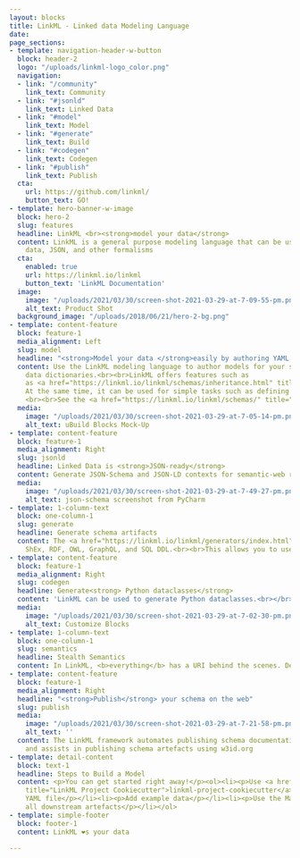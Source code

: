 ```yaml
---
layout: blocks
title: LinkML - Linked data Modeling Language
date: 
page_sections:
- template: navigation-header-w-button
  block: header-2
  logo: "/uploads/linkml-logo_color.png"
  navigation:
  - link: "/community"
    link_text: Community
  - link: "#jsonld"
    link_text: Linked Data
  - link: "#model"
    link_text: Model
  - link: "#generate"
    link_text: Build
  - link: "#codegen"
    link_text: Codegen
  - link: "#publish"
    link_text: Publish
  cta:
    url: https://github.com/linkml/
    button_text: GO!
- template: hero-banner-w-image
  block: hero-2
  slug: features
  headline: LinkML <br><strong>model your data</strong>
  content: LinkML is a general purpose modeling language that can be used with linked
    data, JSON, and other formalisms
  cta:
    enabled: true
    url: https://linkml.io/linkml
    button_text: 'LinkML Documentation'
  image:
    image: "/uploads/2021/03/30/screen-shot-2021-03-29-at-7-09-55-pm.png"
    alt_text: Product Shot
  background_image: "/uploads/2018/06/21/hero-2-bg.png"
- template: content-feature
  block: feature-1
  media_alignment: Left
  slug: model
  headline: "<strong>Model your data </strong>easily by authoring YAML files"
  content: Use the LinkML modeling language to author models for your schemas and
    data dictionaries.<br><br>LinkML offers features such as
    as <a href="https://linkml.io/linkml/schemas/inheritance.html" title="reference">flexible inheritance</a>, <a href="https://linkml.io/linkml/schemas/enums.html">semantic enumerations</a>, and <a href="https://linkml.io/linkml/schemas/inlining.html">control of JSON inlining</a>.
    At the same time, it can be used for simple tasks such as defining data dictionaries.
    <br><br>See the <a href="https://linkml.io/linkml/schemas/" title="schemas">Modeling Documentation</a>
  media:
    image: "/uploads/2021/03/30/screen-shot-2021-03-29-at-7-05-14-pm.png"
    alt_text: uBuild Blocks Mock-Up
- template: content-feature
  block: feature-1
  media_alignment: Right
  slug: jsonld
  headline: Linked Data is <strong>JSON-ready</strong>
  content: Generate JSON-Schema and JSON-LD contexts for semantic-web ready and developer-friendly schemas!
  media:
    image: "/uploads/2021/03/30/screen-shot-2021-03-29-at-7-49-27-pm.png"
    alt_text: json-schema screenshot from PyCharm
- template: 1-column-text
  block: one-column-1
  slug: generate
  headline: Generate schema artifacts
  content: The <a href="https://linkml.io/linkml/generators/index.html">LinkML Generator framework</a>  generates downstream artfacts, including JSON-Schema,
    ShEx, RDF, OWL, GraphQL, and SQL DDL.<br><br>This allows you to use LinkML while continuing to work with other toolchains, e.g. JSON-Schema validators
- template: content-feature
  block: feature-1
  media_alignment: Right
  slug: codegen
  headline: Generate<strong> Python dataclasses</strong>
  content: 'LinkML can be used to generate Python dataclasses.<br></br>The <a href="https://github.com/linkml/linkml-runtime/">LinkML runtime</a> allows these to be automatically loaded/dumped from YAML, JSON, CSV, and RDF.<br><br>Stay tuned for implementations in other languages...'
  media:
    image: "/uploads/2021/03/30/screen-shot-2021-03-29-at-7-02-30-pm.png"
    alt_text: Customize Blocks
- template: 1-column-text
  block: one-column-1
  slug: semantics
  headline: Stealth Semantics
  content: In LinkML, <b>everything</b> has a URI behind the scenes. Developers can work directly with YAML/JSON/CSVs, and semantic models in JSON-LD and ShEx are autogenerated. <a href="https://w3id.org/linkml/EnumDefinition">LinkML enums</a> allow binding to ontologies with a simple enumeration model.<br></br><iframe src="https://docs.google.com/presentation/d/e/2PACX-1vQyQsRIBjSxhaDie5ASDAOTfJO9JqFjYmdoBHgCVVKMHzKo0AyL04lGNqWdgbCnyV8a-syk1U81tRXg/embed?start=false&loop=false&delayms=3000" frameborder="0" width="960" height="569" allowfullscreen="true" mozallowfullscreen="true" webkitallowfullscreen="true"></iframe>
- template: content-feature
  block: feature-1
  media_alignment: Right
  headline: "<strong>Publish</strong> your schema on the web"
  slug: publish
  media:
    image: "/uploads/2021/03/30/screen-shot-2021-03-29-at-7-21-58-pm.png"
    alt_text: ''
  content: The LinkML framework automates publishing schema documentation using mkdocs,
    and assists in publishing schema artefacts using w3id.org
- template: detail-content
  block: text-1
  headline: Steps to Build a Model
  content: <p>You can get started right away!</p><ol><li><p>Use <a href="https://github.com/linkml/linkml-project-cookiecutter"
    title="LinkML Project Cookiecutter">linkml-project-cookiecutter</a> in GitHub.</p></li><li><p>Edit your
    YAML file</p></li><li><p>Add example data</p></li><li><p>Use the Makefile to generate
    all downstream artefacts</p></li></ol>
- template: simple-footer
  block: footer-1
  content: LinkML ❤︎s your data

---
```

